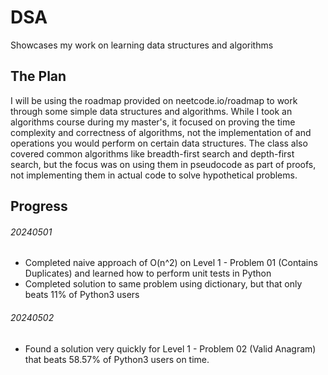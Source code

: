 # DSA
Showcases my work on learning data structures and algorithms

## The Plan
I will be using the roadmap provided on neetcode.io/roadmap to work through some simple data structures and algorithms. While I took an algorithms course during my master's, it focused on proving the time complexity and correctness of algorithms, not the implementation of and operations you would perform on certain data structures. The class also covered common algorithms like breadth-first search and depth-first search, but the focus was on using them in pseudocode as part of proofs, not implementing them in actual code to solve hypothetical problems.

## Progress
###### 20240501
- Completed naive approach of O(n^2) on Level 1 - Problem 01 (Contains Duplicates) and learned how to perform unit tests in Python
- Completed solution to same problem using dictionary, but that only beats 11% of Python3 users

###### 20240502
- Found a solution very quickly for Level 1 - Problem 02 (Valid Anagram) that beats 58.57% of Python3 users on time.